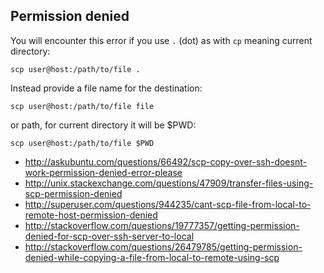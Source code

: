 ## Permission denied

You will encounter this error if you use `.` (dot) as with `cp` meaning current directory:

`scp user@host:/path/to/file .`

Instead provide a file name for the destination:

`scp user@host:/path/to/file file`

or path, for current directory it will be $PWD:

`scp user@host:/path/to/file $PWD`

- http://askubuntu.com/questions/66492/scp-copy-over-ssh-doesnt-work-permission-denied-error-please
- http://unix.stackexchange.com/questions/47909/transfer-files-using-scp-permission-denied
- http://superuser.com/questions/944235/cant-scp-file-from-local-to-remote-host-permission-denied
- http://stackoverflow.com/questions/19777357/getting-permission-denied-for-scp-over-ssh-server-to-local
- http://stackoverflow.com/questions/26479785/getting-permission-denied-while-copying-a-file-from-local-to-remote-using-scp
